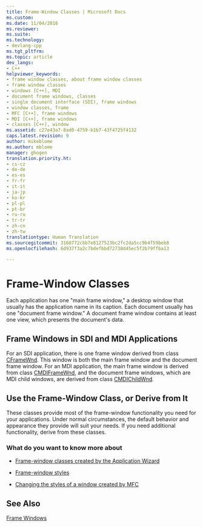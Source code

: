 ```yaml
---
title: Frame-Window Classes | Microsoft Docs
ms.custom: 
ms.date: 11/04/2016
ms.reviewer: 
ms.suite: 
ms.technology:
- devlang-cpp
ms.tgt_pltfrm: 
ms.topic: article
dev_langs:
- C++
helpviewer_keywords:
- frame window classes, about frame window classes
- frame window classes
- windows [C++], MDI
- document frame windows, classes
- single document interface (SDI), frame windows
- window classes, frame
- MFC [C++], frame windows
- MDI [C++], frame windows
- classes [C++], window
ms.assetid: c27e43a7-8ad0-4759-b1b7-43f4725f4132
caps.latest.revision: 9
author: mikeblome
ms.author: mblome
manager: ghogen
translation.priority.ht:
- cs-cz
- de-de
- es-es
- fr-fr
- it-it
- ja-jp
- ko-kr
- pl-pl
- pt-br
- ru-ru
- tr-tr
- zh-cn
- zh-tw
translationtype: Human Translation
ms.sourcegitcommit: 3168772cbb7e8127523bc2fc2da5cc9b4f59beb8
ms.openlocfilehash: 6d937f3a2c7bdefbbd72738d45ec5f2b79ffba13

---
```

# Frame-Window Classes
Each application has one "main frame window," a desktop window that usually has the application name in its caption. Each document usually has one "document frame window." A document frame window contains at least one view, which presents the document's data.  
  
## Frame Windows in SDI and MDI Applications  
 For an SDI application, there is one frame window derived from class [CFrameWnd](../mfc/reference/cframewnd-class.md). This window is both the main frame window and the document frame window. For an MDI application, the main frame window is derived from class [CMDIFrameWnd](../mfc/reference/cmdiframewnd-class.md), and the document frame windows, which are MDI child windows, are derived from class [CMDIChildWnd](../mfc/reference/cmdichildwnd-class.md).  
  
## Use the Frame-Window Class, or Derive from It  
 These classes provide most of the frame-window functionality you need for your applications. Under normal circumstances, the default behavior and appearance they provide will suit your needs. If you need additional functionality, derive from these classes.  
  
### What do you want to know more about  
  
-   [Frame-window classes created by the Application Wizard](../mfc/frame-window-classes-created-by-the-application-wizard.md)  
  
-   [Frame-window styles](../mfc/frame-window-styles-cpp.md)  
  
-   [Changing the styles of a window created by MFC](../mfc/changing-the-styles-of-a-window-created-by-mfc.md)  
  
## See Also  
 [Frame Windows](../mfc/frame-windows.md)




<!--HONumber=Jan17_HO1-->


